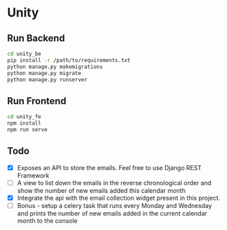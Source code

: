 # Unity

## Run Backend

```bash
cd unity_be
pip install -r /path/to/requirements.txt
python manage.py makemigrations
python manage.py migrate
python manage.py runserver
```

## Run Frontend

```bash
cd unity_fe
npm install
npm run serve
```
## Todo

- [x] Exposes an API to store the emails. Feel free to use Django REST Framework
- [ ] A view to list down the emails in the reverse chronological order and show the number of new emails added this calendar month
- [x] Integrate the api with the email collection widget present in this project.
- [ ] Bonus - setup a celery task that runs every Monday and Wednesday and prints the number of new emails added in the current calendar month to the console
